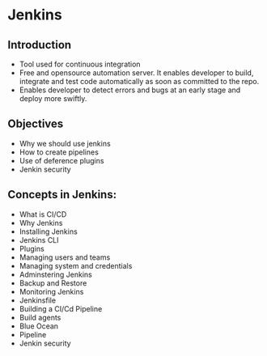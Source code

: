 # Jenkins

## Introduction

* Tool used for continuous integration
* Free and opensource automation server.  It enables developer to build, integrate and test code automatically as soon as committed to the repo.
* Enables developer to detect errors and bugs at an early stage and deploy more swiftly.

## Objectives

* Why we should use jenkins
* How to create pipelines
* Use of deference plugins
* Jenkin security

## Concepts in Jenkins:

* What is CI/CD
* Why Jenkins
* Installing Jenkins
* Jenkins CLI
* Plugins
* Managing users and teams
* Managing system and credentials
* Adminstering Jenkins
* Backup and Restore
* Monitoring Jenkins
* Jenkinsfile
* Building a CI/Cd Pipeline
* Build agents
* Blue Ocean
* Pipeline
* Jenkin security



